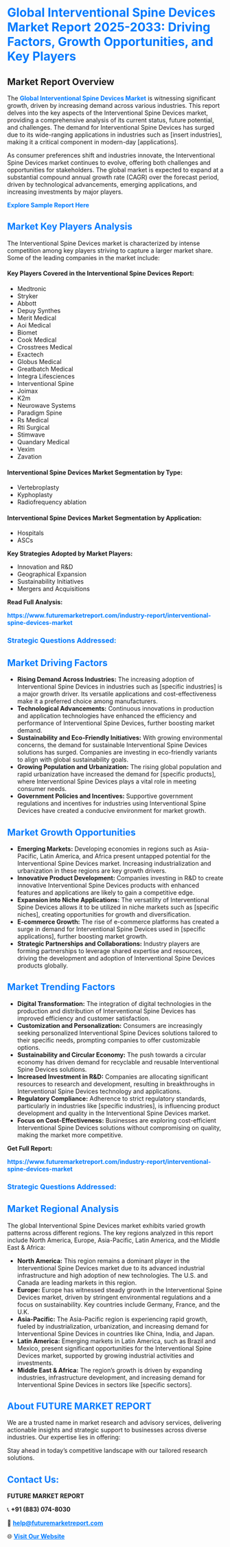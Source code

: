 <h1 style="color: #007BFF;">Global Interventional Spine Devices Market Report 2025-2033: Driving Factors, Growth Opportunities, and Key Players</h1>

<section id="overview">
<h2>Market Report Overview</h2>
<p>The <a href="https://www.futuremarketreport.com/industry-report/interventional-spine-devices-market" style="color: #007BFF; text-decoration: none;"><strong>Global Interventional Spine Devices Market</strong></a> is witnessing significant growth, driven by increasing demand across various industries. This report delves into the key aspects of the Interventional Spine Devices market, providing a comprehensive analysis of its current status, future potential, and challenges. The demand for Interventional Spine Devices has surged due to its wide-ranging applications in industries such as [insert industries], making it a critical component in modern-day [applications].</p>
<p>As consumer preferences shift and industries innovate, the Interventional Spine Devices market continues to evolve, offering both challenges and opportunities for stakeholders. The global market is expected to expand at a substantial compound annual growth rate (CAGR) over the forecast period, driven by technological advancements, emerging applications, and increasing investments by major players.</p>
</section>

<section id="overview">
<p><a href="https://www.futuremarketreport.com/request-sample/reportId=63425" style="color: #007BFF; text-decoration: none;"><strong>Explore Sample Report Here</strong></a></p>
</section>

<section id="key-players">
<h2 style="color: #007BFF;">Market Key Players Analysis</h2>
<p>The Interventional Spine Devices market is characterized by intense competition among key players striving to capture a larger market share. Some of the leading companies in the market include:</p>
<h4>Key Players Covered in the Interventional Spine Devices Report:</h4>
<ul><li>Medtronic</li><li>Stryker</li><li>Abbott</li><li>Depuy Synthes</li><li>Merit Medical</li><li>Aoi Medical</li><li>Biomet</li><li>Cook Medical</li><li>Crosstrees Medical</li><li>Exactech</li><li>Globus Medical</li><li>Greatbatch Medical</li><li>Integra Lifesciences</li><li>Interventional Spine</li><li>Joimax</li><li>K2m</li><li>Neurowave Systems</li><li>Paradigm Spine</li><li>Rs Medical</li><li>Rti Surgical</li><li>Stimwave</li><li>Quandary Medical</li><li>Vexim</li><li>Zavation</li></ul>
<h4>Interventional Spine Devices Market Segmentation by Type:</h4>
<ul><li>Vertebroplasty</li><li>Kyphoplasty</li><li>Radiofrequency ablation</li></ul>

<h4>Interventional Spine Devices Market Segmentation by Application:</h4>
<ul><li>Hospitals</li><li>ASCs</li></ul>
<p><strong>Key Strategies Adopted by Market Players:</strong></p>
<ul>
<li>Innovation and R&D</li>
<li>Geographical Expansion</li>
<li>Sustainability Initiatives</li>
<li>Mergers and Acquisitions</li>
</ul>
</section>

<section>
<p><strong>Read Full Analysis: </strong></p><a href="https://www.futuremarketreport.com/industry-report/interventional-spine-devices-market" style="color: #007BFF; text-decoration: none;"><strong>https://www.futuremarketreport.com/industry-report/interventional-spine-devices-market</strong></a>
<h3 style="color: #007BFF;">Strategic Questions Addressed:</h3>
</section>

<section id="driving-factors">
<h2 style="color: #007BFF;">Market Driving Factors</h2>
<ul>
<li><strong>Rising Demand Across Industries:</strong> The increasing adoption of Interventional Spine Devices in industries such as [specific industries] is a major growth driver. Its versatile applications and cost-effectiveness make it a preferred choice among manufacturers.</li>
<li><strong>Technological Advancements:</strong> Continuous innovations in production and application technologies have enhanced the efficiency and performance of Interventional Spine Devices, further boosting market demand.</li>
<li><strong>Sustainability and Eco-Friendly Initiatives:</strong> With growing environmental concerns, the demand for sustainable Interventional Spine Devices solutions has surged. Companies are investing in eco-friendly variants to align with global sustainability goals.</li>
<li><strong>Growing Population and Urbanization:</strong> The rising global population and rapid urbanization have increased the demand for [specific products], where Interventional Spine Devices plays a vital role in meeting consumer needs.</li>
<li><strong>Government Policies and Incentives:</strong> Supportive government regulations and incentives for industries using Interventional Spine Devices have created a conducive environment for market growth.</li>
</ul>
</section>

<section id="growth-opportunities">
<h2 style="color: #007BFF;">Market Growth Opportunities</h2>
<ul>
<li><strong>Emerging Markets:</strong> Developing economies in regions such as Asia-Pacific, Latin America, and Africa present untapped potential for the Interventional Spine Devices market. Increasing industrialization and urbanization in these regions are key growth drivers.</li>
<li><strong>Innovative Product Development:</strong> Companies investing in R&D to create innovative Interventional Spine Devices products with enhanced features and applications are likely to gain a competitive edge.</li>
<li><strong>Expansion into Niche Applications:</strong> The versatility of Interventional Spine Devices allows it to be utilized in niche markets such as [specific niches], creating opportunities for growth and diversification.</li>
<li><strong>E-commerce Growth:</strong> The rise of e-commerce platforms has created a surge in demand for Interventional Spine Devices used in [specific applications], further boosting market growth.</li>
<li><strong>Strategic Partnerships and Collaborations:</strong> Industry players are forming partnerships to leverage shared expertise and resources, driving the development and adoption of Interventional Spine Devices products globally.</li>
</ul>
</section>

<section id="trending-factors">
<h2 style="color: #007BFF;">Market Trending Factors</h2>
<ul>
<li><strong>Digital Transformation:</strong> The integration of digital technologies in the production and distribution of Interventional Spine Devices has improved efficiency and customer satisfaction.</li>
<li><strong>Customization and Personalization:</strong> Consumers are increasingly seeking personalized Interventional Spine Devices solutions tailored to their specific needs, prompting companies to offer customizable options.</li>
<li><strong>Sustainability and Circular Economy:</strong> The push towards a circular economy has driven demand for recyclable and reusable Interventional Spine Devices solutions.</li>
<li><strong>Increased Investment in R&D:</strong> Companies are allocating significant resources to research and development, resulting in breakthroughs in Interventional Spine Devices technology and applications.</li>
<li><strong>Regulatory Compliance:</strong> Adherence to strict regulatory standards, particularly in industries like [specific industries], is influencing product development and quality in the Interventional Spine Devices market.</li>
<li><strong>Focus on Cost-Effectiveness:</strong> Businesses are exploring cost-efficient Interventional Spine Devices solutions without compromising on quality, making the market more competitive.</li>
</ul>
</section>

<section>
<p><strong>Get Full Report: </strong></p><a href="https://www.futuremarketreport.com/industry-report/interventional-spine-devices-market" style="color: #007BFF; text-decoration: none;"><strong>https://www.futuremarketreport.com/industry-report/interventional-spine-devices-market</strong></a>
<h3 style="color: #007BFF;">Strategic Questions Addressed:</h3>
</section>


<section id="regional-analysis">
<h2 style="color: #007BFF;">Market Regional Analysis</h2>
<p>The global Interventional Spine Devices market exhibits varied growth patterns across different regions. The key regions analyzed in this report include North America, Europe, Asia-Pacific, Latin America, and the Middle East & Africa:</p>
<ul>
<li><strong>North America:</strong> This region remains a dominant player in the Interventional Spine Devices market due to its advanced industrial infrastructure and high adoption of new technologies. The U.S. and Canada are leading markets in this region.</li>
<li><strong>Europe:</strong> Europe has witnessed steady growth in the Interventional Spine Devices market, driven by stringent environmental regulations and a focus on sustainability. Key countries include Germany, France, and the U.K.</li>
<li><strong>Asia-Pacific:</strong> The Asia-Pacific region is experiencing rapid growth, fueled by industrialization, urbanization, and increasing demand for Interventional Spine Devices in countries like China, India, and Japan.</li>
<li><strong>Latin America:</strong> Emerging markets in Latin America, such as Brazil and Mexico, present significant opportunities for the Interventional Spine Devices market, supported by growing industrial activities and investments.</li>
<li><strong>Middle East & Africa:</strong> The region’s growth is driven by expanding industries, infrastructure development, and increasing demand for Interventional Spine Devices in sectors like [specific sectors].</li>
</ul>
</section>

<footer>
<h2 style="color: #007BFF;">About FUTURE MARKET REPORT</h2>
<p>We are a trusted name in market research and advisory services, delivering actionable insights and strategic support to businesses across diverse industries. Our expertise lies in offering:</p>

<p>Stay ahead in today’s competitive landscape with our tailored research solutions.</p>

<h2 style="color: #007BFF;">Contact Us:</h2>
<p><strong>FUTURE MARKET REPORT</strong></p>
<p>📞 <strong>+91 (883) 074-8030</strong></p>
<p>📧 <strong><a href="mailto:help@futuremarketreport.com" style="color: #007BFF;">help@futuremarketreport.com</a></strong></p>
<p>🌐 <strong><a href="https://www.futuremarketreport.com/" style="color: #007BFF;">Visit Our Website</a></strong></p>
</footer>